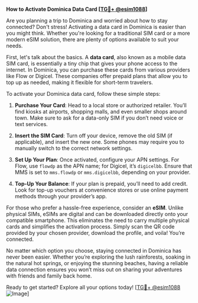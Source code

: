 **How to Activate Dominica Data Card [[TG💪+ @esim1088](https://t.me/s/esim1088)]**

Are you planning a trip to Dominica and worried about how to stay connected? Don't stress! Activating a data card in Dominica is easier than you might think. Whether you're looking for a traditional SIM card or a more modern eSIM solution, there are plenty of options available to suit your needs.

First, let's talk about the basics. A **data card**, also known as a mobile data SIM card, is essentially a tiny chip that gives your phone access to the internet. In Dominica, you can purchase these cards from various providers like Flow or Digicel. These companies offer prepaid plans that allow you to top up as needed, making it flexible for short-term travelers.

To activate your Dominica data card, follow these simple steps:

1. **Purchase Your Card**: Head to a local store or authorized retailer. You’ll find kiosks at airports, shopping malls, and even smaller shops around town. Make sure to ask for a data-only SIM if you don’t need voice or text services.

2. **Insert the SIM Card**: Turn off your device, remove the old SIM (if applicable), and insert the new one. Some phones may require you to manually switch to the correct network settings.

3. **Set Up Your Plan**: Once activated, configure your APN settings. For Flow, use `flowdp` as the APN name; for Digicel, it’s `digicelbb`. Ensure that MMS is set to `mms.flowdp` or `mms.digicelbb`, depending on your provider.

4. **Top-Up Your Balance**: If your plan is prepaid, you’ll need to add credit. Look for top-up vouchers at convenience stores or use online payment methods through your provider’s app.

For those who prefer a hassle-free experience, consider an **eSIM**. Unlike physical SIMs, eSIMs are digital and can be downloaded directly onto your compatible smartphone. This eliminates the need to carry multiple physical cards and simplifies the activation process. Simply scan the QR code provided by your chosen provider, download the profile, and voila! You’re connected.

No matter which option you choose, staying connected in Dominica has never been easier. Whether you’re exploring the lush rainforests, soaking in the natural hot springs, or enjoying the stunning beaches, having a reliable data connection ensures you won’t miss out on sharing your adventures with friends and family back home.

Ready to get started? Explore all your options today! [[TG💪+ @esim1088](https://t.me/s/esim1088) ![Image](https://i.postimg.cc/Y0z9fWf4/image.png)]